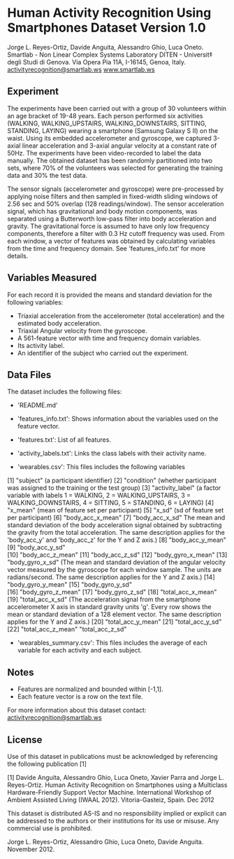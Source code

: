 # Human Activity Recognition Using Smartphones Dataset Version 1.0
Jorge L. Reyes-Ortiz, Davide Anguita, Alessandro Ghio, Luca Oneto.
Smartlab - Non Linear Complex Systems Laboratory
DITEN - Universit‡ degli Studi di Genova.
Via Opera Pia 11A, I-16145, Genoa, Italy.
activityrecognition@smartlab.ws
www.smartlab.ws

## Experiment
The experiments have been carried out with a group of 30 volunteers within an age bracket of 19-48 years. Each person performed six activities (WALKING, WALKING_UPSTAIRS, WALKING_DOWNSTAIRS, SITTING, STANDING, LAYING) wearing a smartphone (Samsung Galaxy S II) on the waist. Using its embedded accelerometer and gyroscope, we captured 3-axial linear acceleration and 3-axial angular velocity at a constant rate of 50Hz. The experiments have been video-recorded to label the data manually. The obtained dataset has been randomly partitioned into two sets, where 70% of the volunteers was selected for generating the training data and 30% the test data. 

The sensor signals (accelerometer and gyroscope) were pre-processed by applying noise filters and then sampled in fixed-width sliding windows of 2.56 sec and 50% overlap (128 readings/window). The sensor acceleration signal, which has gravitational and body motion components, was separated using a Butterworth low-pass filter into body acceleration and gravity. The gravitational force is assumed to have only low frequency components, therefore a filter with 0.3 Hz cutoff frequency was used. From each window, a vector of features was obtained by calculating variables from the time and frequency domain. See 'features_info.txt' for more details. 

## Variables Measured
For each record it is provided the means and standard deviation for the following variables:

- Triaxial acceleration from the accelerometer (total acceleration) and the estimated body acceleration.
- Triaxial Angular velocity from the gyroscope. 
- A 561-feature vector with time and frequency domain variables. 
- Its activity label. 
- An identifier of the subject who carried out the experiment.

## Data Files
The dataset includes the following files:

- 'README.md'

- 'features_info.txt': Shows information about the variables used on the feature vector.

- 'features.txt': List of all features.

- 'activity_labels.txt': Links the class labels with their activity name.

- 'wearables.csv': This files includes the following variables

 [1] "subject" (a participant identifier)
 [2] "condition" (whether participant was assigned to the training or the test group)
 [3] "activity_label" (a factor variable with labels 1 = WALKING, 2 = WALKING_UPSTAIRS, 3 = WALKING_DOWNSTAIRS, 4 = SITTING, 5 = STANDING, 6 = LAYING)
 [4] "x_mean" (mean of feature set per participant)
 [5] "x_sd" (sd of feature set per participant)
 [6] "body_acc_x_mean" [7] "body_acc_x_sd" The mean and standard deviation of the body acceleration signal obtained by subtracting the gravity from the total acceleration. The same description applies for the 'body_acc_y' and 'body_acc_z' for the Y and Z axis.)
 [8] "body_acc_y_mean"
 [9] "body_acc_y_sd"   
[10] "body_acc_z_mean"
[11] "body_acc_z_sd"
[12] "body_gyro_x_mean" [13] "body_gyro_x_sd" (The mean and standard deviation of the angular velocity vector measured by the gyroscope for each window sample. The units are radians/second. The same description applies for the Y and Z axis.)
[14] "body_gyro_y_mean"
[15] "body_gyro_y_sd"  
[16] "body_gyro_z_mean"
[17] "body_gyro_z_sd"
[18] "total_acc_x_mean" [19] "total_acc_x_sd" (The acceleration signal from the smartphone accelerometer X axis in standard gravity units 'g'. Every row shows the mean or standard deviation of a 128 element vector. The same description applies for the Y and Z axis.)
[20] "total_acc_y_mean"
[21] "total_acc_y_sd"  
[22] "total_acc_z_mean" "total_acc_z_sd"  

- 'wearables_summary.csv': This files includes the average of each variable for each activity and each subject.

## Notes
- Features are normalized and bounded within [-1,1].
- Each feature vector is a row on the text file.

For more information about this dataset contact: activityrecognition@smartlab.ws

## License
Use of this dataset in publications must be acknowledged by referencing the following publication [1] 

[1] Davide Anguita, Alessandro Ghio, Luca Oneto, Xavier Parra and Jorge L. Reyes-Ortiz. Human Activity Recognition on Smartphones using a Multiclass Hardware-Friendly Support Vector Machine. International Workshop of Ambient Assisted Living (IWAAL 2012). Vitoria-Gasteiz, Spain. Dec 2012

This dataset is distributed AS-IS and no responsibility implied or explicit can be addressed to the authors or their institutions for its use or misuse. Any commercial use is prohibited.

Jorge L. Reyes-Ortiz, Alessandro Ghio, Luca Oneto, Davide Anguita. November 2012.
